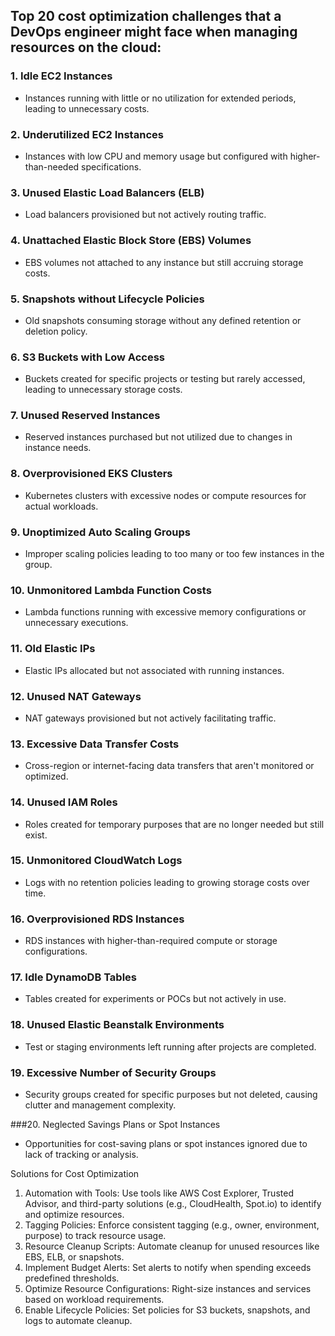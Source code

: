 ## Top 20 cost optimization challenges that a DevOps engineer might face when managing resources on the cloud:

### 1. Idle EC2 Instances
- Instances running with little or no utilization for extended periods, leading to unnecessary costs.

### 2. Underutilized EC2 Instances
- Instances with low CPU and memory usage but configured with higher-than-needed specifications.

### 3. Unused Elastic Load Balancers (ELB)
- Load balancers provisioned but not actively routing traffic.

### 4. Unattached Elastic Block Store (EBS) Volumes
- EBS volumes not attached to any instance but still accruing storage costs.

### 5. Snapshots without Lifecycle Policies
- Old snapshots consuming storage without any defined retention or deletion policy.

### 6. S3 Buckets with Low Access
- Buckets created for specific projects or testing but rarely accessed, leading to unnecessary storage costs.

### 7. Unused Reserved Instances
- Reserved instances purchased but not utilized due to changes in instance needs.

### 8. Overprovisioned EKS Clusters
- Kubernetes clusters with excessive nodes or compute resources for actual workloads.

### 9. Unoptimized Auto Scaling Groups
- Improper scaling policies leading to too many or too few instances in the group.

### 10. Unmonitored Lambda Function Costs
- Lambda functions running with excessive memory configurations or unnecessary executions.

### 11. Old Elastic IPs
- Elastic IPs allocated but not associated with running instances.

### 12. Unused NAT Gateways
- NAT gateways provisioned but not actively facilitating traffic.

### 13. Excessive Data Transfer Costs
- Cross-region or internet-facing data transfers that aren't monitored or optimized.

### 14. Unused IAM Roles
- Roles created for temporary purposes that are no longer needed but still exist.

### 15. Unmonitored CloudWatch Logs
- Logs with no retention policies leading to growing storage costs over time.

### 16. Overprovisioned RDS Instances
- RDS instances with higher-than-required compute or storage configurations.

### 17. Idle DynamoDB Tables
- Tables created for experiments or POCs but not actively in use.

### 18. Unused Elastic Beanstalk Environments
- Test or staging environments left running after projects are completed.

### 19. Excessive Number of Security Groups
- Security groups created for specific purposes but not deleted, causing clutter and management complexity.

###20. Neglected Savings Plans or Spot Instances
- Opportunities for cost-saving plans or spot instances ignored due to lack of tracking or analysis.

 Solutions for Cost Optimization
 1) Automation with Tools: Use tools like AWS Cost Explorer, Trusted Advisor, and third-party solutions (e.g., CloudHealth, Spot.io) to identify and optimize resources.
 2) Tagging Policies: Enforce consistent tagging (e.g., owner, environment, purpose) to track resource usage.
 3) Resource Cleanup Scripts: Automate cleanup for unused resources like EBS, ELB, or snapshots.
 4) Implement Budget Alerts: Set alerts to notify when spending exceeds predefined thresholds.
 5) Optimize Resource Configurations: Right-size instances and services based on workload requirements.
 6) Enable Lifecycle Policies: Set policies for S3 buckets, snapshots, and logs to automate cleanup.

